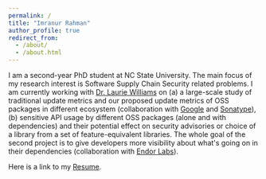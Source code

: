 ```yaml
---
permalink: /
title: "Imranur Rahman"
author_profile: true
redirect_from: 
  - /about/
  - /about.html
---
```


I am a second-year PhD student at NC State University. The main focus of my research interest is Software Supply Chain Security related problems. I am currently working with [Dr. Laurie Williams](https://collaboration.csc.ncsu.edu/laurie/) on (a) a large-scale study of traditional update metrics and our proposed update metrics of OSS packages in different ecosystem (collaboration with [Google](https://deps.dev) and [Sonatype](https://www.sonatype.com)), (b) sensitive API usage by different OSS packages (alone and with dependencies) and their potential effect on security advisories or choice of a library from a set of feature-equivalent libraries. The whole goal of the second project is to give developers more visibility about what's going on in their dependencies (collaboration with [Endor Labs](https://www.endorlabs.com/)).

Here is a link to my [Resume](https://drive.google.com/file/d/1ptPIP4AOqjKdp4rpFvo38SjabVXeYS5e/view?usp=share_link).
